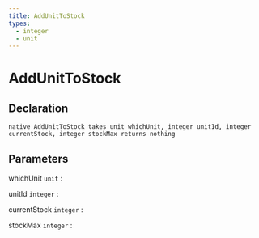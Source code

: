 ```yaml
---
title: AddUnitToStock
types:
  - integer
  - unit
---
```


# AddUnitToStock

## Declaration

```jass
native AddUnitToStock takes unit whichUnit, integer unitId, integer currentStock, integer stockMax returns nothing
```

## Parameters
whichUnit `unit`
: 

unitId `integer`
: 

currentStock `integer`
: 

stockMax `integer`
: 

